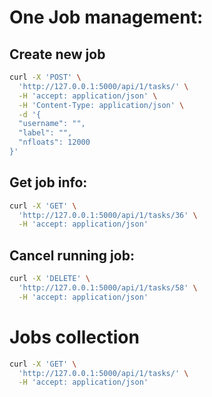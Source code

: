 # One Job management:

## Create new job

```bash
curl -X 'POST' \
  'http://127.0.0.1:5000/api/1/tasks/' \
  -H 'accept: application/json' \
  -H 'Content-Type: application/json' \
  -d '{
  "username": "",
  "label": "",
  "nfloats": 12000
}'
```

## Get job info:
```bash
curl -X 'GET' \
  'http://127.0.0.1:5000/api/1/tasks/36' \
  -H 'accept: application/json'
```

## Cancel running job:
```bash
curl -X 'DELETE' \
  'http://127.0.0.1:5000/api/1/tasks/58' \
  -H 'accept: application/json'
```

# Jobs collection

```bash
curl -X 'GET' \
  'http://127.0.0.1:5000/api/1/tasks/' \
  -H 'accept: application/json'
```